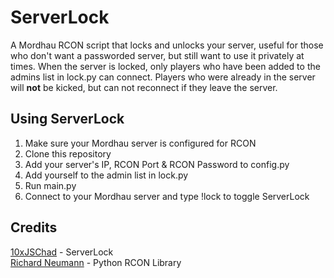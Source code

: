# ServerLock
A Mordhau RCON script that locks and unlocks your server, useful for those who don't want a passworded server, but still want to use it privately at times. 
When the server is locked, only players who have been added to the admins list in lock.py can connect. Players who were already in the server will **not** be kicked, but can not reconnect if they leave the server.

<h2>Using ServerLock</h2>

1. Make sure your Mordhau server is configured for RCON
2. Clone this repository
3. Add your server's IP, RCON Port & RCON Password to config.py
4. Add yourself to the admin list in lock.py
5. Run main.py
6. Connect to your Mordhau server and type !lock to toggle ServerLock

<h2>Credits</h2>

[10xJSChad](https://github.com/10xJSChad) - ServerLock <br>
[Richard Neumann](https://github.com/conqp) - Python RCON Library
